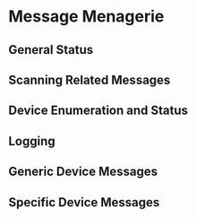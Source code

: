 # Message Menagerie

## General Status

## Scanning Related Messages

## Device Enumeration and Status

## Logging

## Generic Device Messages

## Specific Device Messages
